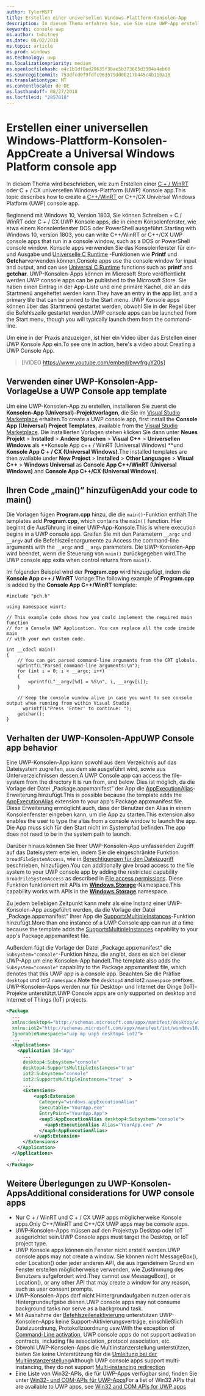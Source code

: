 ```yaml
---
author: TylerMSFT
title: Erstellen einer universellen Windows-Plattform-Konsolen-App
description: In diesem Thema erfahren Sie, wie Sie eine UWP-App erstellen, die in einem Konsolenfenster ausgeführt wird.
keywords: console uwp
ms.author: twhitney
ms.date: 08/02/2018
ms.topic: article
ms.prod: windows
ms.technology: uwp
ms.localizationpriority: medium
ms.openlocfilehash: e4c1b1df8ad29635f38ae5b373685d3504a4eb60
ms.sourcegitcommit: 753dfcd0f9fdfc963579dd0b217b445c4b110a18
ms.translationtype: MT
ms.contentlocale: de-DE
ms.lasthandoff: 08/27/2018
ms.locfileid: "2857818"
---
```

# <a name="create-a-universal-windows-platform-console-app"></a><span data-ttu-id="41bec-104">Erstellen einer universellen Windows-Plattform-Konsolen-App</span><span class="sxs-lookup"><span data-stu-id="41bec-104">Create a Universal Windows Platform console app</span></span>

<span data-ttu-id="41bec-105">In diesem Thema wird beschrieben, wie zum Erstellen einer [C + / WinRT](/windows/uwp/cpp-and-winrt-apis/intro-to-using-cpp-with-winrt) oder C + / CX universellen Windows-Plattform (UWP) Konsole app.</span><span class="sxs-lookup"><span data-stu-id="41bec-105">This topic describes how to create a [C++/WinRT](/windows/uwp/cpp-and-winrt-apis/intro-to-using-cpp-with-winrt) or C++/CX Universal Windows Platform (UWP) console app.</span></span>

<span data-ttu-id="41bec-106">Beginnend mit Windows 10, Version 1803, Sie können Schreiben + C / WinRT oder C + / CX UWP Konsole apps, die in einem Konsolenfenster, wie etwa einem Konsolenfenster DOS oder PowerShell ausgeführt.</span><span class="sxs-lookup"><span data-stu-id="41bec-106">Starting with Windows 10, version 1803, you can write C++/WinRT or C++/CX UWP console apps that run in a console window, such as a DOS or PowerShell console window.</span></span> <span data-ttu-id="41bec-107">Konsole apps verwenden Sie das Konsolenfenster für ein- und Ausgabe und [Universelle C Runtime](/cpp/c-runtime-library/reference/crt-alphabetical-function-reference) -Funktionen wie **Printf** und **Getchar**verwenden können.</span><span class="sxs-lookup"><span data-stu-id="41bec-107">Console apps use the console window for input and output, and can use [Universal C Runtime](/cpp/c-runtime-library/reference/crt-alphabetical-function-reference) functions such as **printf** and **getchar**.</span></span> <span data-ttu-id="41bec-108">UWP-Konsolen-Apps können im Microsoft Store veröffentlicht werden.</span><span class="sxs-lookup"><span data-stu-id="41bec-108">UWP console apps can be published to the Microsoft Store.</span></span> <span data-ttu-id="41bec-109">Sie haben einen Eintrag in der App-Liste und eine primäre Kachel, die an das Startmenü angeheftet werden kann.</span><span class="sxs-lookup"><span data-stu-id="41bec-109">They have an entry in the app list, and a primary tile that can be pinned to the Start menu.</span></span> <span data-ttu-id="41bec-110">UWP Konsole apps können über das Startmenü gestartet werden, obwohl Sie in der Regel über die Befehlszeile gestartet werden.</span><span class="sxs-lookup"><span data-stu-id="41bec-110">UWP console apps can be launched from the Start menu, though you will typically launch them from the command-line.</span></span>

<span data-ttu-id="41bec-111">Um eine in der Praxis anzuzeigen, ist hier ein Video über das Erstellen einer UWP Konsole App ein.</span><span class="sxs-lookup"><span data-stu-id="41bec-111">To see one in action, here's a video about Creating a UWP Console App.</span></span>

> [!VIDEO https://www.youtube.com/embed/bwvfrguY20s]

## <a name="use-a-uwp-console-app-template"></a><span data-ttu-id="41bec-112">Verwenden einer UWP-Konsolen-App-Vorlage</span><span class="sxs-lookup"><span data-stu-id="41bec-112">Use a UWP Console app template</span></span> 

<span data-ttu-id="41bec-113">Um eine UWP-Konsolen-App zu erstellen, installieren Sie zuerst die **Konsolen-App (Universal)-Projektvorlagen**, die Sie im [Visual Studio Marketplace](https://marketplace.visualstudio.com/items?itemName=AndrewWhitechapelMSFT.ConsoleAppUniversal) erhalten.</span><span class="sxs-lookup"><span data-stu-id="41bec-113">To create a UWP console app, first install the **Console App (Universal) Project Templates**, available from the [Visual Studio Marketplace](https://marketplace.visualstudio.com/items?itemName=AndrewWhitechapelMSFT.ConsoleAppUniversal).</span></span> <span data-ttu-id="41bec-114">Die installierten Vorlagen stehen klicken Sie dann unter **Neues Projekt** > **Installed** > **Andere Sprachen** > **Visual C++** > **Universellen Windows** als **Konsole App c++ / WinRT (Universal Windows) **und **Konsole App C + / CX (Universal Windows)**.</span><span class="sxs-lookup"><span data-stu-id="41bec-114">The installed templates are then available under **New Project** > **Installed** > **Other Languages** > **Visual C++** > **Windows Universal** as **Console App C++/WinRT (Universal Windows)** and **Console App C++/CX (Universal Windows)**.</span></span>

## <a name="add-your-code-to-main"></a><span data-ttu-id="41bec-115">Ihren Code „main()” hinzufügen</span><span class="sxs-lookup"><span data-stu-id="41bec-115">Add your code to main()</span></span>

<span data-ttu-id="41bec-116">Die Vorlagen fügen **Program.cpp** hinzu, die die `main()`-Funktion enthält.</span><span class="sxs-lookup"><span data-stu-id="41bec-116">The templates add **Program.cpp**, which contains the `main()` function.</span></span> <span data-ttu-id="41bec-117">Hier beginnt die Ausführung in einer UWP-App-Konsole.</span><span class="sxs-lookup"><span data-stu-id="41bec-117">This is where execution begins in a UWP console app.</span></span> <span data-ttu-id="41bec-118">Greifen Sie mit den Parametern `__argc` und `__argv` auf die Befehlszeilenargumente zu.</span><span class="sxs-lookup"><span data-stu-id="41bec-118">Access the command-line arguments with the `__argc` and `__argv` parameters.</span></span> <span data-ttu-id="41bec-119">Die UWP-Konsolen-App wird beendet, wenn die Steuerung von `main()` zurückgegeben wird.</span><span class="sxs-lookup"><span data-stu-id="41bec-119">The UWP console app exits when control returns from `main()`.</span></span>

<span data-ttu-id="41bec-120">Im folgenden Beispiel wird der **Program.cpp** wird hinzugefügt, indem die **Konsole App c++ / WinRT** Vorlage:</span><span class="sxs-lookup"><span data-stu-id="41bec-120">The following example of **Program.cpp** is added by the **Console App C++/WinRT** template:</span></span>

```cppwinrt
#include "pch.h"

using namespace winrt;

// This example code shows how you could implement the required main function
// for a Console UWP Application. You can replace all the code inside main
// with your own custom code.

int __cdecl main()
{
    // You can get parsed command-line arguments from the CRT globals.
    wprintf(L"Parsed command-line arguments:\n");
    for (int i = 0; i < __argc; i++)
    {
        wprintf(L"__argv[%d] = %S\n", i, __argv[i]);
    }

    // Keep the console window alive in case you want to see console output when running from within Visual Studio
      wprintf(L"Press 'Enter' to continue: ");
    getchar();
}
```

## <a name="uwp-console-app-behavior"></a><span data-ttu-id="41bec-121">Verhalten der UWP-Konsolen-App</span><span class="sxs-lookup"><span data-stu-id="41bec-121">UWP Console app behavior</span></span>

<span data-ttu-id="41bec-122">Eine UWP-Konsolen-App kann sowohl aus dem Verzeichnis auf das Dateisystem zugreifen, aus dem sie ausgeführt wird, sowie aus Unterverzeichnissen dessen.</span><span class="sxs-lookup"><span data-stu-id="41bec-122">A UWP Console app can access the file-system from the directory it is run from, and below.</span></span> <span data-ttu-id="41bec-123">Dies ist möglich, da die Vorlage der Datei „Package.appxmanifest” der App die [AppExecutionAlias](https://docs.microsoft.com/uwp/schemas/appxpackage/uapmanifestschema/element-uap5-appexecutionalias)-Erweiterung hinzufügt.</span><span class="sxs-lookup"><span data-stu-id="41bec-123">This is possible because the template adds the [AppExecutionAlias](https://docs.microsoft.com/uwp/schemas/appxpackage/uapmanifestschema/element-uap5-appexecutionalias) extension to your app's Package.appxmanifest file.</span></span> <span data-ttu-id="41bec-124">Diese Erweiterung ermöglicht auch, dass der Benutzer den Alias in einem Konsolenfenster eingeben kann, um die App zu starten.</span><span class="sxs-lookup"><span data-stu-id="41bec-124">This extension also enables the user to type the alias from a console window to launch the app.</span></span> <span data-ttu-id="41bec-125">Die App muss sich für den Start nicht im Systempfad befinden.</span><span class="sxs-lookup"><span data-stu-id="41bec-125">The app does not need to be in the system path to launch.</span></span>

<span data-ttu-id="41bec-126">Darüber hinaus können Sie Ihrer UWP-Konsolen-App umfassenden Zugriff auf das Dateisystem erteilen, indem Sie die eingeschränkte Funktion `broadFileSystemAccess`, wie in [Berechtigungen für den Dateizugriff](https://docs.microsoft.com/windows/uwp/files/file-access-permissions) beschrieben, hinzufügen.</span><span class="sxs-lookup"><span data-stu-id="41bec-126">You can additionally give broad access to the file system to your UWP console app by adding the restricted capability `broadFileSystemAccess` as described in [File access permissions](https://docs.microsoft.com/windows/uwp/files/file-access-permissions).</span></span> <span data-ttu-id="41bec-127">Diese Funktion funktioniert mit APIs im [**Windows.Storage**](https://msdn.microsoft.com/library/windows/apps/BR227346)-Namespace.</span><span class="sxs-lookup"><span data-stu-id="41bec-127">This capability works with APIs in the [**Windows.Storage**](https://msdn.microsoft.com/library/windows/apps/BR227346) namespace.</span></span>

<span data-ttu-id="41bec-128">Zu jedem beliebigen Zeitpunkt kann mehr als eine Instanz einer UWP-Konsolen-App ausgeführt werden, da die Vorlage der Datei „Package.appxmanifest” Ihrer App die [SupportsMultipleInstances](multi-instance-uwp.md)-Funktion hinzufügt.</span><span class="sxs-lookup"><span data-stu-id="41bec-128">More than one instance of a UWP Console app can run at a time because the template adds the [SupportsMultipleInstances](multi-instance-uwp.md) capability to your app's Package.appxmanifest file.</span></span>

<span data-ttu-id="41bec-129">Außerdem fügt die Vorlage der Datei „Package.appxmanifest” die `Subsystem="console"`-Funktion hinzu, die angibt, dass es sich bei dieser UWP-App um eine Konsolen-App handelt.</span><span class="sxs-lookup"><span data-stu-id="41bec-129">The template also adds the `Subsystem="console"` capability to the Package.appxmanifest file, which denotes that this UWP app is a console app.</span></span> <span data-ttu-id="41bec-130">Beachten Sie die Präfixe `desktop4` und iot2 `namespace`.</span><span class="sxs-lookup"><span data-stu-id="41bec-130">Note the `desktop4` and iot2 `namespace` prefixes.</span></span> <span data-ttu-id="41bec-131">UWP-Konsolen-Apps werden nur für Desktop- und Internet der Dinge (IoT)-Projekte unterstützt.</span><span class="sxs-lookup"><span data-stu-id="41bec-131">UWP Console apps are only supported on desktop and Internet of Things (IoT) projects.</span></span>

```xml
<Package
  ...
  xmlns:desktop4="http://schemas.microsoft.com/appx/manifest/desktop/windows10/4" 
  xmlns:iot2="http://schemas.microsoft.com/appx/manifest/iot/windows10/2" 
  IgnorableNamespaces="uap mp uap5 desktop4 iot2">
  ...
  <Applications>
    <Application Id="App"
      ...
      desktop4:Subsystem="console" 
      desktop4:SupportsMultipleInstances="true" 
      iot2:Subsystem="console" 
      iot2:SupportsMultipleInstances="true"  >
      ...
      <Extensions>
          <uap5:Extension 
            Category="windows.appExecutionAlias" 
            Executable="YourApp.exe" 
            EntryPoint="YourApp.App">
            <uap5:AppExecutionAlias desktop4:Subsystem="console">
              <uap5:ExecutionAlias Alias="YourApp.exe" />
            </uap5:AppExecutionAlias>
          </uap5:Extension>
      </Extensions>
    </Application>
  </Applications>
    ...
</Package>
```

## <a name="additional-considerations-for-uwp-console-apps"></a><span data-ttu-id="41bec-132">Weitere Überlegungen zu UWP-Konsolen-Apps</span><span class="sxs-lookup"><span data-stu-id="41bec-132">Additional considerations for UWP console apps</span></span>

- <span data-ttu-id="41bec-133">Nur C + / WinRT und C + / CX UWP apps möglicherweise Konsole apps.</span><span class="sxs-lookup"><span data-stu-id="41bec-133">Only C++/WinRT and C++/CX UWP apps may be console apps.</span></span>
- <span data-ttu-id="41bec-134">UWP-Konsolen-Apps müssen auf den Projekttyp Desktop oder IoT ausgerichtet sein.</span><span class="sxs-lookup"><span data-stu-id="41bec-134">UWP Console apps must target the Desktop, or IoT project type.</span></span>
- <span data-ttu-id="41bec-135">UWP Konsole apps können ein Fenster nicht erstellt werden.</span><span class="sxs-lookup"><span data-stu-id="41bec-135">UWP console apps may not create a window.</span></span> <span data-ttu-id="41bec-136">Sie können nicht MessageBox(), oder Location() oder jeder anderen API, die aus irgendeinem Grund ein Fenster erstellen möglicherweise verwenden, wie Zustimmung des Benutzers aufgefordert wird.</span><span class="sxs-lookup"><span data-stu-id="41bec-136">They cannot use MessageBox(), or Location(), or any other API that may create a window for any reason, such as user consent prompts.</span></span>
- <span data-ttu-id="41bec-137">UWP-Konsolen-Apps darf nicht Hintergrundaufgaben nutzen oder als Hintergrundaufgabe dienen.</span><span class="sxs-lookup"><span data-stu-id="41bec-137">UWP console apps may not consume background tasks nor serve as a background task.</span></span>
- <span data-ttu-id="41bec-138">Mit Ausnahme der [Befehlszeilenaktivierung](https://blogs.windows.com/buildingapps/2017/07/05/command-line-activation-universal-windows-apps/#5YJUzjBoXCL4MhAe.97) unterstützen UWP-Konsolen-Apps keine Support-Aktivierungsverträge, einschließlich Dateizuordnung, Protokollzuordnung usw.</span><span class="sxs-lookup"><span data-stu-id="41bec-138">With the exception of [Command-Line activation](https://blogs.windows.com/buildingapps/2017/07/05/command-line-activation-universal-windows-apps/#5YJUzjBoXCL4MhAe.97), UWP console apps do not support activation contracts, including file association, protocol association, etc.</span></span>
- <span data-ttu-id="41bec-139">Obwohl UWP-Konsolen-Apps die Multiinstanzerstellung unterstützen, bieten Sie keine Unterstützung für die [Umleitung bei der Multiinstanzerstellung](multi-instance-uwp.md)</span><span class="sxs-lookup"><span data-stu-id="41bec-139">Although UWP console apps support multi-instancing, they do not support [Multi-instancing redirection](multi-instance-uwp.md)</span></span>
- <span data-ttu-id="41bec-140">Eine Liste von Win32-APIs, die für UWP-Apps verfügbar sind, finden Sie unter [Win32- und COM-APIs für UWP-Apps](https://docs.microsoft.com/uwp/win32-and-com/win32-and-com-for-uwp-apps)</span><span class="sxs-lookup"><span data-stu-id="41bec-140">For a list of Win32 APIs that are available to UWP apps, see [Win32 and COM APIs for UWP apps](https://docs.microsoft.com/uwp/win32-and-com/win32-and-com-for-uwp-apps)</span></span>